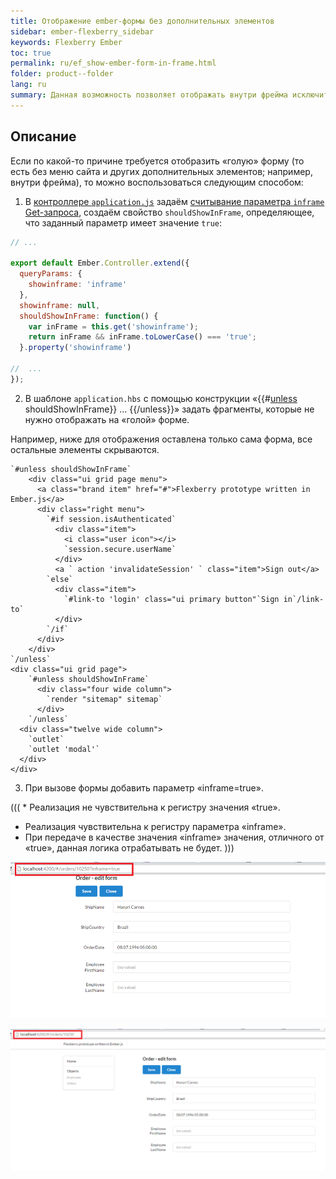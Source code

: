 ```yaml
---
title: Отображение ember-формы без дополнительных элементов
sidebar: ember-flexberry_sidebar
keywords: Flexberry Ember
toc: true
permalink: ru/ef_show-ember-form-in-frame.html
folder: product--folder
lang: ru
summary: Данная возможность позволяет отображать внутри фрейма исключительно ember-форму без меню и других дополнительных элементов.
---
```


## Описание

Если по какой-то причине требуется отобразить «голую» форму (то есть без меню сайта и других дополнительных элементов; например, внутри фрейма), то можно воспользоваться следующим способом:

1. В [контроллере `application.js`](ef_controller.html) задаём [считывание параметра `inframe` Get-запроса](http://guides.emberjs.com/v2.4.0/routing/query-params/), создаём свойство `shouldShowInFrame`, определяющее, что заданный параметр имеет значение `true`:

```javascript
// ...

export default Ember.Controller.extend({
  queryParams: {
    showinframe: 'inframe'
  },
  showinframe: null,
  shouldShowInFrame: function() {
    var inFrame = this.get('showinframe');
    return inFrame && inFrame.toLowerCase() === 'true';
  }.property('showinframe')
  
//  ...
});
```

2. В шаблоне `application.hbs` с помощью конструкции «&#0123;&#0123;#[unless](http://guides.emberjs.com/v2.4.0/templates/conditionals/) shouldShowInFrame&#0125;&#0125; … &#0123;&#0123;/unless&#0125;&#0125;» задать фрагменты, которые не нужно отображать на «голой» форме.

Например, ниже для отображения оставлена только сама форма, все остальные элементы скрываются.

```handelbars
`#unless shouldShowInFrame`
	<div class="ui grid page menu">
	  <a class="brand item" href="#">Flexberry prototype written in Ember.js</a>
	  <div class="right menu">
		`#if session.isAuthenticated`
		  <div class="item">
			<i class="user icon"></i>
			`session.secure.userName`
		  </div>
		  <a ` action 'invalidateSession' ` class="item">Sign out</a>
		`else`
		  <div class="item">
			`#link-to 'login' class="ui primary button"`Sign in`/link-to`
		  </div>
		`/if`
	  </div>
	</div>
`/unless`
<div class="ui grid page">
	`#unless shouldShowInFrame`
	  <div class="four wide column">
		`render "sitemap" sitemap`
	  </div>
	`/unless`
  <div class="twelve wide column">
    `outlet`
    `outlet 'modal'`
  </div>
</div>
```

3. При вызове формы добавить параметр «inframe=true».


(((
<msg type=note>* Реализация не чувствительна к регистру значения «true».
* Реализация чувствительна к регистру параметра «inframe».
* При передаче в качестве значения «inframe» значения, отличного от «true», данная логика отрабатывать не будет.</msg>
)))



![](/images/pages/img/page/ShowEmberFormInFrame/EmptyEmberForm.png)

![](/images/pages/img/page/ShowEmberFormInFrame/FullEmberForm.png)
